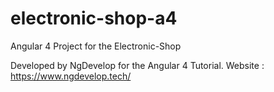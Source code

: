 # electronic-shop-a4
Angular 4 Project for the Electronic-Shop

Developed by NgDevelop for the Angular 4 Tutorial.
Website : https://www.ngdevelop.tech/
